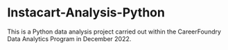 # Instacart-Analysis-Python
This is a Python data analysis project carried out within the CareerFoundry Data Analytics Program in December 2022.
